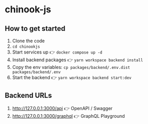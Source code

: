 # chinook-js

## How to get started

1. Clone the code
2. ```cd chinookjs```
3. Start services up 👉 `docker compose up -d`
4. Install backend packages 👉 `yarn workspace backend install`
5. Copy the env variables: ```cp packages/backend/.env.dist packages/backend/.env```
6. Start the backend 👉 `yarn workspace backend start:dev`

## Backend URLs

1. http://127.0.0.1:3000/api 👉 OpenAPI / Swagger
2. http://127.0.0.1:3000/graphql 👉 GraphQL Playground
